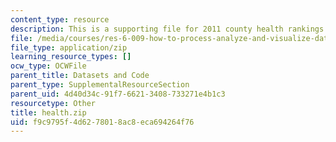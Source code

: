 ```yaml
---
content_type: resource
description: This is a supporting file for 2011 county health rankings.
file: /media/courses/res-6-009-how-to-process-analyze-and-visualize-data-january-iap-2012/f9c9795f4d6278018ac8eca694264f76_health.zip
file_type: application/zip
learning_resource_types: []
ocw_type: OCWFile
parent_title: Datasets and Code
parent_type: SupplementalResourceSection
parent_uid: 4d40d34c-91f7-6621-3408-733271e4b1c3
resourcetype: Other
title: health.zip
uid: f9c9795f-4d62-7801-8ac8-eca694264f76
---
```

